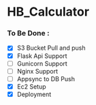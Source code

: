 # HB_Calculator

### To Be Done : 

- [x] S3 Bucket Pull and push
- [x] Flask Api Support
- [ ] Gunicorn Support  
- [ ] Nginx Support 
- [ ] Appsync to DB Push 
- [x] Ec2 Setup 
- [x] Deployment
